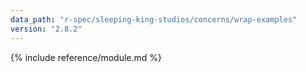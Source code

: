 ```yaml
---
data_path: "r-spec/sleeping-king-studios/concerns/wrap-examples"
version: "2.8.2"
---
```


{% include reference/module.md %}

